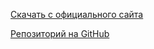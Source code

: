 [Скачать с официального сайта](https://www.zocker-lounge.com/s4-enhanced-edition)

[Репозиторий на GitHub](https://github.com/s4enhancededition/s4enhancededition)

